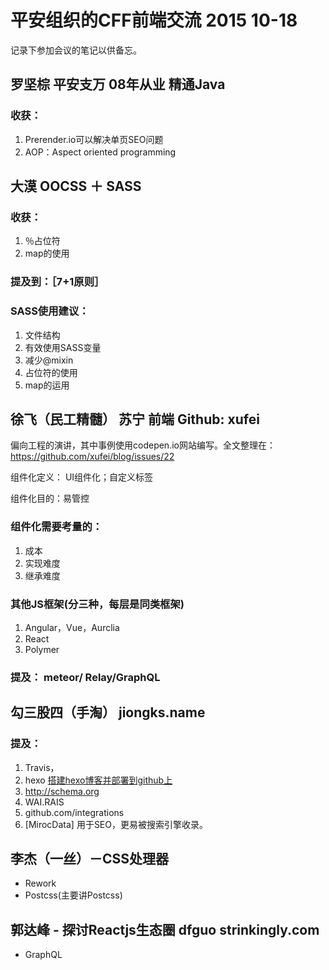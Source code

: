 # 平安组织的CFF前端交流 2015 10-18

记录下参加会议的笔记以供备忘。

## 罗坚棕 平安支万 08年从业 精通Java

### 收获：

1. Prerender.io可以解决单页SEO问题
1. AOP：Aspect oriented programming

## 大漠 OOCSS ＋ SASS

### 收获：

 1. ％占位符
 1. map的使用

### 提及到：［7+1原则］

### SASS使用建议：
 1. 文件结构
 1. 有效使用SASS变量
 1. 减少@mixin
 1. 占位符的使用
 1. map的运用

## 徐飞（民工精髓） 苏宁 前端  Github: xufei

 偏向工程的演讲，其中事例使用codepen.io网站编写。全文整理在：https://github.com/xufei/blog/issues/22

 组件化定义： UI组件化；自定义标签

 组件化目的：易管控

### 组件化需要考量的：
 1. 成本
 1. 实现难度
 1. 继承难度

### 其他JS框架(分三种，每层是同类框架)
 1. Angular，Vue，Aurclia
 1. React
 1. Polymer

### 提及： meteor/ Relay/GraphQL

## 勾三股四（手淘） jiongks.name

### 提及： 
 1. Travis，
 1. hexo [搭建hexo博客并部署到github上](http://xiaomiya.iteye.com/blog/2106972?utm_source=tuicool&utm_medium=referral) 
 1. http://schema.org
 1. WAI.RAIS
 1. github.com/integrations
 1. [MirocData] 用于SEO，更易被搜索引擎收录。

## 李杰（一丝）－CSS处理器

 - Rework
 - Postcss(主要讲Postcss)

## 郭达峰 - 探讨Reactjs生态圈 dfguo  strinkingly.com
 - GraphQL

